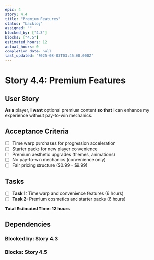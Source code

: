 ```yaml
---
epic: 4
story: 4.4
title: "Premium Features"
status: "backlog"
assigned: ""
blocked_by: ["4.3"]
blocks: ["4.5"]
estimated_hours: 12
actual_hours: 0
completion_date: null
last_updated: "2025-08-03T03:45:00.000Z"
---
```


# Story 4.4: Premium Features

## User Story
**As a** player, **I want** optional premium content **so that** I can enhance my experience without pay-to-win mechanics.

## Acceptance Criteria
- [ ] Time warp purchases for progression acceleration
- [ ] Starter packs for new player convenience
- [ ] Premium aesthetic upgrades (themes, animations)
- [ ] No pay-to-win mechanics (convenience only)
- [ ] Fair pricing structure ($0.99 - $9.99)

## Tasks
- [ ] **Task 1:** Time warp and convenience features (6 hours)
- [ ] **Task 2:** Premium cosmetics and starter packs (6 hours)

**Total Estimated Time: 12 hours**

## Dependencies
### Blocked by: Story 4.3
### Blocks: Story 4.5